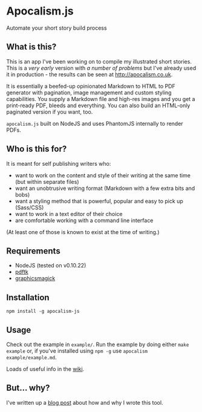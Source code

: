 Apocalism.js
=====

Automate your short story build process

What is this?
----

This is an app I've been working on to compile my illustrated short stories.
This is a _very early_ version with _a number of problems_ but I've already used it in production - the results can be seen at http://apocalism.co.uk.

It is essentially a beefed-up opinionated Markdown to HTML to PDF generator with pagination, image management and custom styling capabilities.
You supply a Markdown file and high-res images and you get a print-ready PDF, bleeds and everything.
You can also build an HTML-only paginated version if you want, too.

`apocalism.js` built on NodeJS and uses PhantomJS internally to render PDFs.

Who is this for?
---

It is meant for self publishing writers who:

- want to work on the content and style of their writing at the same time (but within separate files)
- want an unobtrusive writing format (Markdown with a few extra bits and bobs)
- want a styling method that is powerful, popular and easy to pick up (Sass/CSS)
- want to work in a text editor of their choice
- are comfortable working with a command line interface

(At least one of those is known to exist at the time of writing.)

Requirements
----

- NodeJS (tested on v0.10.22)
- [pdftk](https://www.pdflabs.com/tools/pdftk-server/)
- [graphicsmagick](http://www.graphicsmagick.org/)

Installation
----

```
npm install -g apocalism-js
```

Usage
----

Check out the example in `example/`.
Run the example by doing either `make example` or, if you've installed using `npm -g` use `apocalism example/example.md`.

Loads of useful info in the [wiki](https://github.com/andrey-p/apocalism-js/wiki).

But... why?
----

I've written up a [blog post](http://andrey-p.github.io/blog/2014/10/24/apocalism-js/) about how and why I wrote this tool.
